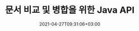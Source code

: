---
############################# Static ############################
layout: "product"
date: 2021-04-27T09:31:06+03:00
draft: false

product: "Comparison"
product_tag: "comparison"
platform: "Java"
platform_tag: "java"

############################# Head ############################
head_title: "자바 문서 비교 API | PDF Word Excel HTML의 텍스트 및 스타일 비교"
head_description: "Word Excel PPTX OpenOffice, 웹, PDF, AutoCAD 및 기타 파일 형식을 비교 및 병합하는 Java 문서 비교 API. 변경 내용 추적으로 문서 비교."

############################# Header ############################
title: "문서 비교 및 병합을 위한 Java API"
description: "모든 산업 표준 문서 및 이미지 파일 형식의 차이 검사를 위해 콘텐츠와 텍스트 스타일을 효율적으로 비교하는 Java 애플리케이션 구축."
button:
    enable: true
    icon: "fas fa-arrow-down"
    label: "무료 평가판 다운로드"
    link: "https://downloads.groupdocs.com/comparison/java"

############################# SubMenu ############################
submenu:
    enable: true
    
    left:
        img_alt: "GroupDocs.Comparison for Java"
        image: "https://www.groupdocs.cloud/templates/groupdocs/images/product-logos/groupdocs-comparison-java.png"
        product: "GroupDocs.Comparison"
        platform: "Java"

    middle:
        button:
            - link: "#overview"
              text: "개요"

            - link: "#features"
              text: "특징"

            - link: "#support"
              text: "지원하다"

            - link: "https://products.groupdocs.app/comparison"
              text: "라이브 데모"

            - link: "https://purchase.groupdocs.com/pricing/comparison/java"
              text: "가격"

    right:
        link_download: "https://downloads.groupdocs.com/comparison"
        link_learn: "https://docs.groupdocs.com/comparison/java/"
        link_buy: "https://purchase.groupdocs.com"

############################# Overview ############################
overview:
    enable: true
    example_image: "/border/Comparison-example.jpg"
    content: |
      GroupDocs.Comparison for Java는 Java 환경에서 문서 비교 응용 프로그램을 개발하는 데 도움이 되는 가장 유연하고 사용하기 쉬운 API입니다. 차이점 검사기와 문서 병합 API를 사용하면 유사한 문서 형식 간의 텍스트 스타일뿐만 아니라 내용의 변경 및 차이점을 감지할 수 있습니다. PDF, HTML, Microsoft Office Word, Excel 스프레드시트, PowerPoint 프레젠테이션, Outlook 이메일, Visio 다이어그램, OpenDocument, AutoCAD 및 이미지와 같은 모든 산업 표준 문서 형식의 비교를 지원합니다. 변경 추적 기능을 사용하여 원본 문서와 대상 문서 간의 차이점 요약이 포괄적인 비교 문서에 표시됩니다. Java API용 GroupDocs.Comparison을 사용하면 파일과 스트림을 통해 암호화된 문서는 물론 암호로 보호되는 간단한 가져오기 및 저장할 수 있습니다.  
        
      Java용 GroupDocs.Comparison은 시스템에 외부 소프트웨어를 설치할 필요가 없습니다. 모든 Java 버전과 호환되며 Java 런타임을 실행할 수 있는 널리 사용되는 운영 체제(Windows, Linux, MacOS)를 지원합니다.
    examples:
      enable: true
      
      
    tabs:
      enable: true
      
      ## TAB ONE ##
      tab_one:
        description: |
          다음은 Java용 GroupDocs.Comparison의 개요입니다.
      
        right:
          enable: true
          icon: "fab fa-html5"
          title: "개요"
          content: |
            * 내용 및 스타일 비교
            * 비교 요약 가져오기
            * Word에서 변경 사항 수락/거부
            * 3개의 워드 파일 병합 및 비교
            * 스트림 지원
            * 스트림을 통한 파일 형식 감지
            * 보호된 파일 비교
            * 암호화된 파일 비교
            * 비교를 이미지로 저장
            * Word의 특정 페이지 비교
            * PDF에서 워터마크 비교
            * 변경 사항 적용/취소
      
      ## TAB TWO ##
      tab_two:
        description: |
          Java용 GroupDocs.Comparison은 Microsoft Office, 이미지, 다이어그램 및 기타 여러 가지를 포함하여 널리 사용되는 모든 [문서 파일 형식](https://docs.groupdocs.com/comparison/java/supported-document-formats/)을 지원합니다.
        left:
          enable: true
          table:
            # table loop
            - title: "Microsoft Office"
              content: |
                * **Word:** [DOC](https://products.groupdocs.com/comparison/java/doc/), [DOCX](https://products.groupdocs.com/comparison/java/docx/), [DOCM](https://products.groupdocs.com/comparison/java/docm/), [DOT](https://products.groupdocs.com/comparison/java/dot/), [DOTX](https://products.groupdocs.com/comparison/java/dotx/), [DOTM](https://products.groupdocs.com/comparison/java/dotm/), [RTF](https://products.groupdocs.com/comparison/java/rtf/), [TXT](https://products.groupdocs.com/comparison/java/txt/)
                * **Excel:** [XLS](https://products.groupdocs.com/comparison/java/xls/), [XLSX](https://products.groupdocs.com/comparison/java/xlsx/), [XLSM](https://products.groupdocs.com/comparison/java/xlsm/), [XLSB](https://products.groupdocs.com/comparison/java/xlsb/), [XLTM](https://products.groupdocs.com/comparison/java/xltm/), [XLT](https://products.groupdocs.com/comparison/java/xlt/), [XLTM](https://products.groupdocs.com/comparison/java/xltm/), [XLTX](https://products.groupdocs.com/comparison/java/xltx/), [XLAM](https://products.groupdocs.com/comparison/java/xlam/), [SXC](https://products.groupdocs.com/comparison/java/sxc/), [SpreadsheetML](https://products.groupdocs.com/comparison/java/xml/)
                * **PowerPoint:** [PPT](https://products.groupdocs.com/comparison/java/ppt/), [PPTX](https://products.groupdocs.com/comparison/java/pptx/), [PPS](https://products.groupdocs.com/comparison/java/pps/), [PPSX](https://products.groupdocs.com/comparison/java/ppsx/), [PPSM](https://products.groupdocs.com/comparison/java/ppsm/), [POT](https://products.groupdocs.com/comparison/java/pot/), [POTM](https://products.groupdocs.com/comparison/java/potm/), [POTX](https://products.groupdocs.com/comparison/java/potx/), [PPTM](https://products.groupdocs.com/comparison/java/pptm/)
                * **Visio:** [VSD](https://products.groupdocs.com/comparison/java/vsd/), [VDX](https://products.groupdocs.com/comparison/java/vdx/), [VSS](https://products.groupdocs.com/comparison/java/vss/), [VSSX](https://products.groupdocs.com/comparison/java/vssx/), [VSX](https://products.groupdocs.com/comparison/java/vsx/), [VST](https://products.groupdocs.com/comparison/java/vst/), [VSTX](https://products.groupdocs.com/comparison/java/vstx/), [VTX](https://products.groupdocs.com/comparison/java/vtx/), [VSDX](https://products.groupdocs.com/comparison/java/vsdx/), [VDW](https://products.groupdocs.com/comparison/java/vdw/), [VSTM](https://products.groupdocs.com/comparison/java/vstm/), [VSSM](https://products.groupdocs.com/comparison/java/vssm/), [VSDM](https://products.groupdocs.com/comparison/java/vsdm/)
                * **Outlook:** [MSG](https://products.groupdocs.com/comparison/java/msg/), [EML](https://products.groupdocs.com/comparison/java/eml/), [EMLX](https://products.groupdocs.com/comparison/java/emlx/), [PST](https://products.groupdocs.com/comparison/java/pst/), [OST](https://products.groupdocs.com/comparison/java/ost/)
                * **OneNote:** [ONE](https://products.groupdocs.com/comparison/java/one/)

        right:
          enable: true
          table:
            # table loop
            - title: "기타 형식"
              content: |
                * **프로그래밍 언어**: CS, Java, CPP, JS, PY, RB, PL, ASM, GROOVY, JSON, ActionScript, PHP, SQL, LOG, DIFF, LESS, SCALA
                * **OpenDocument**: ODT, OTT, ODS, ODP, OTP
                * **휴대용**: PDF, MOBI
                * **오토캐드**: DXF, DWG
                * **이메일**: EML, EMLX, MSG
                * **이미지**: JPEG, BMP, PNG, GIF, DCM, DICOM, DjVu
                * **웹**: HTM, HTML, MHTML
                * **텍스트**: TXT

      ## TAB THREE ##
      tab_three:
        description: |
          Java용 GroupDocs.Comparison은 다음 운영 체제, 프레임워크 및 패키지 관리자를 지원합니다.
      
        left:
          enable: true
          table:
            - icon: "fab fa-windows"
              title: "운영체제"
              content: |
                * 마이크로소프트 윈도우 데스크탑
                * 마이크로소프트 윈도우 서버
                * 리눅스
                * 맥 OS

            - icon: "fas fa-code"
              title: "지원되는 프레임워크"
              content: |
                * 자바 7(1.7) 이상

        right:
          enable: true
          table:
            - icon: "fas fa-cogs"
              title: "개발 환경"
              content: |
                * 넷빈
                * IntelliJ 아이디어
                * 이클립스
            - icon: "fas fa-tools"
              title: "빌드 자동화 도구"
              content: |
                * 메이븐

############################# Features ############################
features:
    enable: true
    title: "Java 기능에 대한 GroupDocs.Comparison"

    feature:
      - icon: "fas fa-copy"
        content: "콘텐츠 및 텍스트 스타일의 변경 사항 비교 및 식별"

      - icon: "fas fa-eye"
        content: "비교 문서에 대한 요약 비교 목록 저장"

      - icon: "fas fa-bolt"
        content: "Word 문서의 특정 페이지 비교"

      - icon: "fas fa-file-powerpoint"
        content: "변경 사항 추적 지원과 비교하기 위해 최대 3개의 Microsoft Word 파일 병합"

      - icon: "fas fa-code"
        content: "비교 중에 어떤 문서에서 어떤 변경 사항이 발생했는지 쉽게 식별"

      - icon: "fas fa-cloud"
        content: "Streams를 통해 소스 문서 읽기 및 결과 문서 전송 지원"

      - icon: "fas fa-remove-format"
        content: "스트림에서 가져오는 동안 파일 형식 유형 감지"

      - icon: "fas fa-comment-slash"
        content: "비밀번호로 보호된 문서 비교"

      - icon: "fas fa-location-arrow"
        content: "비교 결과를 이미지로 저장"

      - icon: "fas fa-border-all"
        content: "다른 파일 형식을 이미지로 비교"

      - icon: "fas fa-wrench"
        content: "PDF 문서의 워터마크 비교"

      - icon: "fas fa-columns"
        content: "파일 또는 스트림의 문서를 비교하고 스트림 또는 파일을 통해 결과 문서 보내기"

      - icon: "fas fa-file-word"
        content: "Word, PDF 또는 Excel 파일 비교 후 변경 사항 수락 또는 취소"

      - icon: "fas fa-envelope"
        content: "파일 또는 스트림을 통해 암호화된 문서 비교"

      - icon: "fas fa-print"
        content: "비교 작업을 위한 계량형 라이선스 옵션"

      - icon: "fas fa-file-archive"
        content: "PDF, Word, Excel, PowerPoint 및 참고 문서를 비교할 때 표시된 변경 사항에 대한 텍스트 강조 표시"

      - icon: "fas fa-lock"
        content: "PDF, PowerPoint 슬라이드 및 다이어그램의 올바른 변경 좌표 계산"

      - icon: "fas fa-file-code"
        content: "여러(2개 이상) PDF, Excel, OneNote, 다이어그램, 이메일 및 텍스트 문서 비교"
      
      - icon: "fas fa-fill-drip"
        content: "지원되는 파일 형식의 머리글 및 바닥글 비교"

      - icon: "fas fa-file-excel"
        content: "문서 비교 및 다른 형식의 문서 페이지를 이미지로 저장"

    more_feature:
      - title: "Java API를 사용하여 문서를 쉽게 비교"
        content: |
          Java API용 GroupDocs.Comparison을 통해 지원되는 형식의 문서를 쉽게 비교하여 차이점을 찾을 수 있습니다. 다음 예에서는 Java를 사용하여 두 개의 Microsoft Word 문서를 비교하는 방법을 보여줍니다.
          
          ```java
          try (Comparer comparer = new Comparer("D:\\source.pdf")) {
              comparer.add("D:\\target.pdf");
              comparer.compare("D:\\result.pdf");
          }
          ```
      - title: "비교 세부 정보 수준 지정"
        content: "Java용 GroupDocs.Comparison을 사용하면 세 가지 수준에서 문서를 비교할 수 있습니다. 비교 강도를 낮음(이미지 격자의 정확도 = 50으로 텍스트 단어 비교), 중간(이미지 격자의 정확도 = 100으로 텍스트 문자 비교) 또는 높음(이미지 정확도와 문자별 텍스트 비교)로 설정할 수 있습니다. 그리드 = 150)."

      - title: "텍스트 스타일 비교"
        content: "문서 내용과 함께 GroupDocs.Comparison for Java API를 사용하면 텍스트 스타일도 비교할 수 있습니다..

        글꼴 이름, 크기, 색상, 스타일(굵게, 기울임꼴, 밑줄, 작은 대문자 및 하이퍼링크) 및 해당되는 경우 언더 색상을 비교하여 비교 문서 간의 차이점을 확인하고 단어와 문자를 비교하는 동안에도 비교할 수 있습니다.  

        단락 비교를 위해 정렬, 들여쓰기(왼쪽 들여쓰기, 오른쪽 들여쓰기), 간격(뒤 공백, 앞 공백), 첫 줄 들여쓰기 및 줄 간격도 비교할 수 있습니다.  

        마찬가지로 해당되는 경우 페이지의 다른 섹션도 GroupDocs.Comparison for Java API를 통해 비교할 수 있습니다. 섹션에는 바닥글 거리, 페이지 여백(왼쪽, 오른쪽, 위쪽 및 아래쪽), 페이지 높이, 페이지 방향, 테두리 색상 및 선 너비가 포함됩니다."

############################# Support ############################
support:
    enable: true

############################# Solutions ############################
solutions:
    enable: true
    title: "GroupDocs.Comparison은 다른 인기 있는 개발 환경을 위한 문서 보기 API를 제공합니다."

    solution:
        - img_alt: "GroupDocs.Comparison for .NET"
          image: "https://www.groupdocs.cloud/templates/groupdocs/images/product-logos/groupdocs-comparison-net.png"
          product: "GroupDocs.Comparison"
          platform: ".NET"
          link: "/comparison/net/"

############################# Back to top ###############################
back_to_top:
  enable: true
---